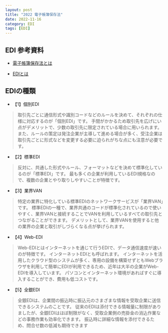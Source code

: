 ```yaml
---
layout: post
title: "2022 電子帳簿保存法"
date: 2022-11-16
category: EDI
tags: [EDI]
---
```


## EDI 参考資料

- [電子帳簿保存法とは](https://www.yayoi-kk.co.jp/lawinfo/2daikaisei/denshichobo/about.html)

- [EDIとは](https://it-trend.jp/edi/article/80-0004)

## EDIの種類

- 【1】個別EDI

>取引先ごとに通信形式や識別コードなどのルールを決めて、それぞれの仕様に対応するのが「個別EDI」です。
>手間がかかるため取引先を広げにい点がデメリットで、少数の取引先に限定されている場合に用いられます。
>また、ルールの策定は発注企業が主導して進める場合が多く、受注企業は取引先ごとに形式などを変更する必要に迫られがちな点にも注意が必要です。

- 【2】標準EDI

>反対に、共通した形式やルール、フォーマットなどを決めて標準化しているのが「標準EDI」です。
>最も多くの企業が利用しているEDI規格なので、複数の企業とやり取りしやすいことが特徴です。

- 【3】業界VAN

>特定の業界に特化している標準EDIのネットワークサービスが「業界VAN」です。
>標準EDIの一種で、業界共通のコードが標準化されているので使いやすく、業界VANと接続することでVANを利用しているすべての取引先とつながることができます。
>デメリットとして、業界VANを使用すると他の業界の企業と取引がしづらくなる点が挙げられます。

- 【4】Web-EDI

>Web-EDIとはインターネットを通じて行うEDIで、データ通信速度が速いのが特徴です。
>インターネットEDIとも呼ばれます。
>インターネットを活用したクラウド型のシステムが多く、専用の設備を構築せずともWebブラウザを利用して簡単にEDIが利用できるため、近年は大半の企業がWeb-EDIを導入しています。
>パソコンとインターネット環境があればすぐに導入することができ、費用も低コストです。

- 【5】全銀EDI

> 全銀EDIは、企業間の振込時に振込元のさまざまな情報を受取企業に送信できるシステムのことです。
>従来のEDIは添付できる情報量に制限がありましたが、全銀EDIはほぼ制限がなく、受取企業側の売掛金の消込作業などの事務作業も効率化できます。
>振込時に詳細な情報を添付できるため、問合せ数の低減も期待できます
